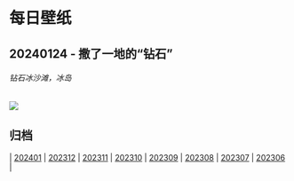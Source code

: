 # 每日壁纸

## 20240124 - 撒了一地的“钻石”

###### 钻石冰沙滩，冰岛

![](https://www.bing.com/th?id=OHR.IcelandBeach_ZH-CN1632329693_UHD.jpg)

## 归档

| [202401](/202401/README.md)
| [202312](/202312/README.md)
| [202311](/202311/README.md)
| [202310](/202310/README.md)
| [202309](/202309/README.md)
| [202308](/202308/README.md)
| [202307](/202307/README.md)
| [202306](/202306/README.md)
|